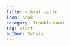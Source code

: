 ```yaml
---
title: قائمة الأخطاء
icon: book
category: Troubleshoot
tag: Start
author: Schvis
---
```


<AutoCatalog />